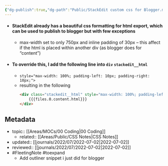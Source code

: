 ```yaml
---
{"dg-publish":true,"dg-path":"Public/StackEdit custom css for Blogger.md","permalink":"/public/stack-edit-custom-css-for-blogger/","title":"StackEdit custom css for Blogger","updated":"2023-08-30T22:09:54.972+08:00"}
---
```



- #### StackEdit already has a beautiful css formatting for html export, which can be used to publish to blogger but with few exceptions
	- max-width set to only 750px and inline padding of 30px – this affect if the html is placed within another div (as blogger does for “content”)
- #### To override this, I add the following line into `div` `stackedit__html`
	- `style="max-width: 100%; padding-left: 10px; padding-right: 10px;">`
	- resulting in the following
		```html
		<div class="stackedit__html" style="max-width: 100%; padding-left: 10px; padding-right: 10px;">
			{{{files.0.content.html}}}
		</div>
		```

## Metadata
- topic:: [[Areas/MOCs/00 Coding\|00 Coding]]
	- related:: [[Areas/Public/CSS Notes\|CSS Notes]]
- updated:: [[journals/2022/07/2022-07-02\|2022-07-02]]
- reviewed:: [[journals/2022/07/2022-07-02\|2022-07-02]]
- #FleetingNote #toexpand 
	- Add outliner snippet i just did for blogger